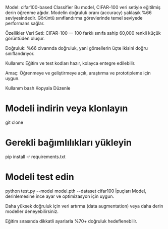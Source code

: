 Model: cifar100-based Classifier
Bu model, CIFAR-100 veri setiyle eğitilmiş derin öğrenme ağıdır. Modelin doğruluk oranı (accuracy) yaklaşık %66 seviyesindedir. Görüntü sınıflandırma görevlerinde temel seviyede performans sağlar.

Özellikler
Veri Seti: CIFAR-100 — 100 farklı sınıfa sahip 60,000 renkli küçük görüntüden oluşur.

Doğruluk: %66 civarında doğruluk, yani görsellerin üçte ikisini doğru sınıflandırıyor.

Kullanım: Eğitim ve test kodları hazır, kolayca entegre edilebilir.

Amaç: Öğrenmeye ve geliştirmeye açık, araştırma ve prototipleme için uygun.

Kullanım
bash
Kopyala
Düzenle
# Modeli indirin veya klonlayın
git clone <repo-url>

# Gerekli bağımlılıkları yükleyin
pip install -r requirements.txt

# Modeli test edin
python test.py --model model.pth --dataset cifar100
İpuçları
Model, derinlemesine ince ayar ve optimizasyon için uygun.

Daha yüksek doğruluk için veri artırma (data augmentation) veya daha derin modeller deneyebilirsiniz.

Eğitim sırasında dikkatli ayarlarla %70+ doğruluk hedeflenebilir.
